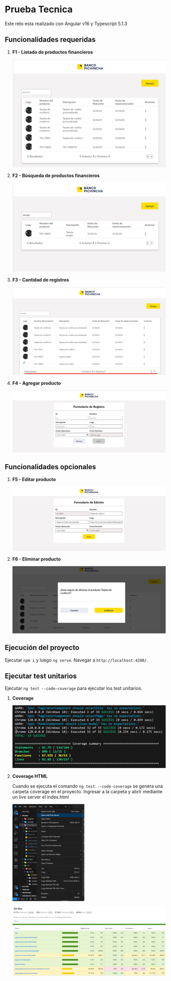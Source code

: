 # Prueba Tecnica
Este reto esta realizado con Angular v16 y Typescript 5.1.3

## Funcionalidades requeridas

1. **F1 - Listado de productos financieros**

    ![Funcionalidad1](images/funcionalidad1.png)

2. **F2 - Búsqueda de productos financieros**

    ![Funcionalidad2](images/funcionalidad2.png)

3. **F3 - Cantidad de registros**

    ![Funcionalidad3](images/funcionalidad3.png)

4. **F4 - Agregar producto**

    ![Funcionalidad4](images/funcionalidad4.png)


## Funcionalidades opcionales

1. **F5 - Editar producto**

    ![Funcionalidad5](images/funcionalidad5.png)

2. **F6 - Eliminar producto**

    ![Funcionalidad4](images/funcionalidad6.png)
    

## Ejecución del proyecto

Ejecutar `npm i` y luego `ng serve`. Navegar a `http://localhost:4200/`. 

## Ejecutar test unitarios

Ejecutar `ng test --code-coverage` para ejecutar los test unitarios. 

1. **Coverage**

    ![Coverage](images/test.png)

2. **Coverage HTML**

    Cuando se ejecuta el comando `ng test --code-coverage` se genera una carpeta coverage en el proyecto. Ingresar a la carpeta y abrir mediante un live server el index.html

    ![Coverage](images/carpeta.png)

    ![CoverageHtml](images/coverageHtml.png)

    
    

